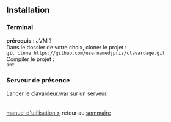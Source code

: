 ## Installation
### Terminal
**prérequis** : JVM ?<br>
Dans le dossier de votre choix, cloner le projet :<br>
```git clone https://github.com/usernamedjpris/clavardage.git```<br>
Compiler le projet :<br>
```ant```<br>
### Serveur de présence
Lancer le [clavardeur.war](war/) sur un serveur.
<br><br><br>
[manuel d'utilisation >](manuel.md "manuel >")
retour au [sommaire](README.md)<br>